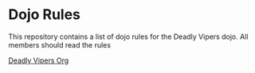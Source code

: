 Dojo Rules
==========

This repository contains a list of dojo rules for the Deadly Vipers dojo. All members should read the rules

[Deadly Vipers Org](https://github.com/deadlyvipers)

